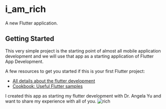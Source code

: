 # i_am_rich

A new Flutter application.

## Getting Started

This very simple project is the starting point of almost all mobile application
development and we will use that app as a starting application of Flutter App Development. 

A few resources to get you started if this is your first Flutter project:

- [All details about the flutter development](https://flutter.dev/docs)
- [Cookbook: Useful Flutter samples](https://flutter.dev/docs/cookbook)

I created this app as starting my flutter development with Dr. Angela Yu
and want to share my experience with all of you.
![rich](https://user-images.githubusercontent.com/59048193/163455502-c637e3d8-ca13-4595-b83e-08d4cc7d9be1.png)
